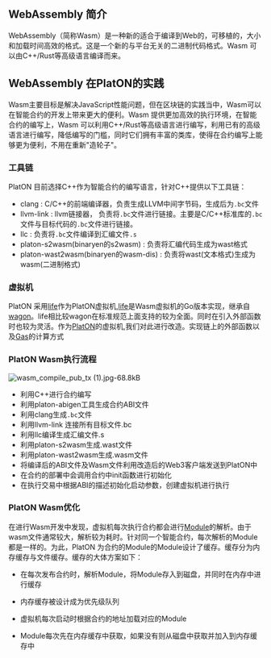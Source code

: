 ## WebAssembly 简介

WebAssembly（简称Wasm）是一种新的适合于编译到Web的，可移植的，大小和加载时间高效的格式。这是一个新的与平台无关的二进制代码格式。Wasm 可以由C++/Rust等高级语言编译而来。

## WebAssembly 在PlatON的实践

Wasm主要目标是解决JavaScript性能问题，但在区块链的实践当中，Wasm可以在智能合约的开发上带来更大的便利。Wasm 提供更加高效的执行环境，在智能合约的编写上，Wasm 可以利用C++/Rust等高级语言进行编写，利用已有的高级语言进行编写，降低编写的门槛，同时它们拥有丰富的类库，使得在合约编写上能够更为便利，不用在重新"造轮子"。

### 工具链

PlatON 目前选择C++作为智能合约的编写语言，针对C++提供以下工具链：

* clang : C/C++的前端编译器，负责生成LLVM中间字节码，生成后为`.bc`文件
* llvm-link : llvm链接器， 负责将`.bc`文件进行链接。主要是C/C++标准库的`.bc`文件与目标代码的`.bc`文件进行链接。
* llc : 负责将`.bc`文件编译到汇编文件`.s`
* platon-s2wasm(binaryen的s2wasm) : 负责将汇编代码生成为wast格式
* platon-wast2wasm(binaryen的wasm-dis) : 负责将wast(文本格式)生成为wasm(二进制格式)

### 虚拟机

PlatON 采用[life][1]作为PlatON虚拟机,[life][2]是Wasm虚拟机的Go版本实现，继承自[wagon][3]。life相比较wagon在标准规范上面支持的较为全面。同时在引入外部函数时也较为灵活。作为[PlatON][4]的虚拟机,我们对此进行改造。实现链上的外部函数以及[Gas][5]的计算方式

  
### PlatON Wasm执行流程

![wasm_compile_pub_tx (1).jpg-68.8kB][6]

* 利用C++进行合约编写
* 利用platon-abigen工具生成合约ABI文件
* 利用clang生成`.bc`文件
* 利用llvm-link 连接所有目标文件.bc
* 利用llc编译生成汇编文件.s
* 利用platon-s2wasm生成.wast文件
* 利用platon-wast2wasm生成.wasm文件
* 将编译后的ABI文件及Wasm文件利用改造后的Web3客户端发送到PlatON中
* 在合约的部署中会调用合约中init函数进行初始化
* 在执行交易中根据ABI的描述初始化启动参数，创建虚拟机进行执行

### PlatON Wasm优化

在进行Wasm开发中发现，虚拟机每次执行合约都会进行[Module][7]的解析。由于wasm文件通常较大，解析较为耗时。针对同一个智能合约，每次解析的Module都是一样的。为此，PlatON 为合约的Module的Module设计了缓存。缓存分为内存缓存与文件缓存。缓存的大体方案如下：

* 在每次发布合约时，解析Module，将Module存入到磁盘，并同时在内存中进行缓存
* 内存缓存被设计成为优先级队列
* 虚拟机每次启动时根据合约的地址加载对应的Module
* Module每次先在内存缓存中获取，如果没有则从磁盘中获取并加入到内存缓存中


  [1]: https://github.com/perlin-network/life
  [2]: https://github.com/perlin-network/life
  [3]: https://github.com/go-interpreter/wagon
  [4]: https://github.com/PlatONnetwork/PlatON-Go
  [5]: https://www.cryptocompare.com/coins/guides/what-is-the-gas-in-ethereum/
  [6]: http://static.zybuluo.com/tracebundy/r9699bipuourf5temlypw68x/wasm_compile_pub_tx%20%281%29.jpg
  [7]: https://webassembly.org/docs/modules/